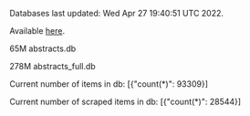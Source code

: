 Databases last updated: Wed Apr 27 19:40:51 UTC 2022. 

Available [here](https://github.com/cbeauhilton/ash-db/releases).


65M	abstracts.db

278M	abstracts_full.db

Current number of items in db:
[{"count(*)": 93309}]

Current number of scraped items in db:
[{"count(*)": 28544}]
